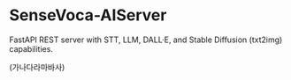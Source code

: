 # SenseVoca-AIServer
FastAPI REST server with STT, LLM, DALL·E, and Stable Diffusion (txt2img) capabilities.

(가나다라마바사)